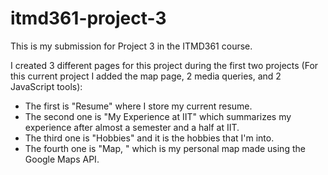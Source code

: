 # itmd361-project-3
This is my submission for Project 3 in the ITMD361 course.

I created 3 different pages for this project during the first two projects (For this current project I added the map page, 2 media queries, and 2 JavaScript tools):
- The first is "Resume" where I store my current resume.
- The second one is "My Experience at IIT" which summarizes my experience after almost a semester and a half at IIT.
- The third one is "Hobbies" and it is the hobbies that I'm into.
- The fourth one is "Map, " which is my personal map made using the Google Maps API.
